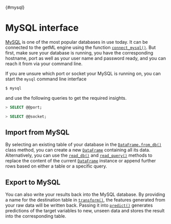 [](){#mysql}
# MySQL interface

[MySQL](https://www.mysql.com) is one of the most popular databases in use today. It can be connected to the getML engine using the function [`connect_mysql()`](getml/database/connect_mysql). But first, make sure your database is running, you have the corresponding hostname, port as well as your user name and password ready, and you can reach it from via your command line.

If you are unsure which port or socket your MySQL is running on, you can start the `mysql` command line interface
```bash
$ mysql
```
and use the following queries to get the required insights.

```sql
> SELECT @@port;

> SELECT @@socket;
```

## Import from MySQL

By selecting an existing table of your database in the [`DataFrame.from_db()`](getml/data/DataFrame/from_db) class method, you can create a new [`DataFrame`](getml/data/DataFrame) containing all its data.
Alternatively, you can use the [`read_db()`](getml/data/DataFrame/read_db) and [`read_query()`](getml/data/DataFrame/read_query) methods to replace the content of the current [`DataFrame`](getml/data/DataFrame) instance or append further rows based on either a table or a specific query.

## Export to MySQL

You can also write your results back into the MySQL database. By providing a name for the destination table in [`transform()`](getml/pipeline/Pipeline/transform), the features generated from your raw data will be written back. Passing it into [`predict()`](getml/pipeline/Pipeline/predict) generates predictions of the target variables to new, unseen data and stores the result into the corresponding table.

